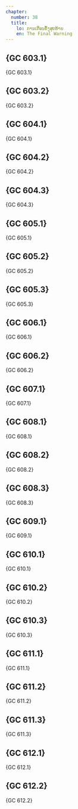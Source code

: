 ```yaml
---
chapter:
  number: 38
  title:
    lo: ການເຕືອນຄັ້ງສຸດທ້າຍ
    en: The Final Warning
---
```


## {GC 603.1}

 {GC 603.1}

## {GC 603.2}

 {GC 603.2}

## {GC 604.1}

 {GC 604.1}

## {GC 604.2}

 {GC 604.2}

## {GC 604.3}

 {GC 604.3}

## {GC 605.1}

 {GC 605.1}

## {GC 605.2}

 {GC 605.2}

## {GC 605.3}

 {GC 605.3}

## {GC 606.1}

 {GC 606.1}

## {GC 606.2}

 {GC 606.2}

## {GC 607.1}

 {GC 607.1}

## {GC 608.1}

 {GC 608.1}

## {GC 608.2}

 {GC 608.2}

## {GC 608.3}

 {GC 608.3}

## {GC 609.1}

 {GC 609.1}

## {GC 610.1}

 {GC 610.1}

## {GC 610.2}

 {GC 610.2}

## {GC 610.3}

 {GC 610.3}

## {GC 611.1}

 {GC 611.1}

## {GC 611.2}

 {GC 611.2}

## {GC 611.3}

 {GC 611.3}

## {GC 612.1}

 {GC 612.1}

## {GC 612.2}

 {GC 612.2}